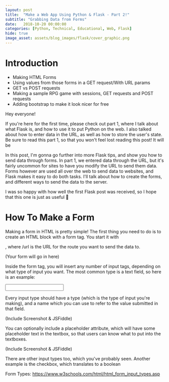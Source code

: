 ```yaml
---
layout: post
title:  "Make a Web App Using Python & Flask - Part 2!"
subtitle: "Grabbing Data from Forms"
date:   2018-10-20 00:00:00
categories: [Python, Technical, Educational, Web, Flask]
hide: true
image_asset: assets/blog_images/flask/cover_graphic.png
---
```


# Introduction

- Making HTML Forms
- Using values from those forms in a GET request/With URL params
- GET vs POST requests
- Making a sample RPG game with sessions, GET requests and POST requests
- Adding bootstrap to make it look nicer for free

Hey everyone!

If you're here for the first time, please check out part 1, where I talk about what Flask is, and how to use it to put Python on the web. I also talked about how to enter data in the URL, as well as how to store the user's state. Be sure to read this part 1, so that you won't feel lost reading this post! It will be

In this post, I'm gonna go further into more Flask tips, and show you how to send data through forms. In part 1, we entered data through the URL, but it's fairly uncommon for sites to have you modify the URL to send them data. Forms however are used all over the web to send data to websites, and Flask makes it easy to do both tasks. I'll talk about how to create the forms, and different ways to send the data to the server.

I was so happy with how well the first Flask post was received, so I hope that this one is just as useful 🙂

# How To Make a Form

Making a form in HTML is pretty simple! The first thing you need to do is to create an HTML block with a form tag. You start it with <form action="/url">, where /url is the URL for the route you want to send the data to.

<form action="/page_to_go_to">
(Your form will go in here)
</form>

Inside the form tag, you will insert any number of input tags, depending on what type of input you want. The most common type is a text field, so here is an example:

<input type="text" name="yourname"><br>

Every input type should have a type (which is the type of input you're making), and a name which you can use to refer to the value submitted in that field.

(Include Screenshot & JSFiddle)

You can optionally include a placeholder attribute, which will have some placeholder text in the textbox, so that users can know what to put into the textboxes.

(Include Screenshot & JSFiddle)

There are other input types too, which you've probably seen. Another example is the checkbox, which translates to a boolean

Form Types: https://www.w3schools.com/html/html_form_input_types.asp
